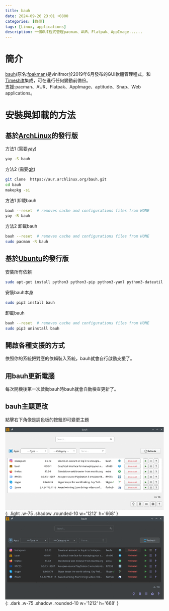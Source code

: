 ```yaml
---
title: bauh
date: 2024-09-26 23:01 +0800
categories: [教學]
tags: [Linux, applications]
description: 一個GUI程式管理pacman、AUR、Flatpak、AppImage......
---
```


# 簡介
[bauh](https://github.com/vinifmor/bauh)(原名:[fpakman](https://github.com/vinifmor/fpakman))是vinifmor於2019年6月發布的GUI軟體管理程式。和[Timeshift](https://github.com/teejee2008/timeshift)集成，可在進行任何變動前備份。 <br>
支援:pacman、AUR、Flatpak、AppImage、aptitude、Snap、Web applications。 <br>

# 安裝與卸載的方法
## 基於[ArchLinux](https://archlinux.org/)的發行版
方法1 (需要[yay](https://aur.archlinux.org/packages/yay)) <br>
```bash
yay -S bauh
```
方法2 (需要[git](https://git-scm.com/)) <br>
```bash
git clone  https://aur.archlinux.org/bauh.git
cd bauh
makepkg -si
```
方法1 卸載bauh <br>
```bash
bauh --reset  # removes cache and configurations files from HOME
yay -R bauh
```
方法2 卸載bauh <br>
```bash
bauh --reset  # removes cache and configurations files from HOME
sudo pacman -R bauh
```

## 基於[Ubuntu](https://ubuntu.com/download)的發行版
安裝所有依賴 <br>
```bash
sudo apt-get install python3 python3-pip python3-yaml python3-dateutil python3-pyqt5 python3-packaging python3-requests
```
安裝bauh本身 <br>
```bash
sudo pip3 install bauh
```
卸載bauh <br>
```bash
bauh --reset  # removes cache and configurations files from HOME
sudo pip3 uninstall bauh
```
## 開啟各種支援的方式
依照你的系統把對應的依賴裝入系統，bauh就會自行啟動支援了。 <br>
## 用bauh更新電腦
每次開機後第一次啟動bauh時bauh就會自動檢查更新了。 <br>
## bauh主題更改
點擊右下角像是調色板的按鈕即可變更主題 <br>

![light mode only](https://raw.githubusercontent.com/aishukander/aishukander.github.io/refs/heads/master/_posts/image/2024-09-28-bauh/light.png){: .light .w-75 .shadow .rounded-10 w='1212' h='668' }
![dark mode only](https://raw.githubusercontent.com/aishukander/aishukander.github.io/refs/heads/master/_posts/image/2024-09-28-bauh/dark.png){: .dark .w-75 .shadow .rounded-10 w='1212' h='668' }
